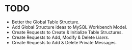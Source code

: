 TODO
====

- Better the Global Table Structure.
- Add Global Structure ideas to MySQL Workbench Model.
- Create Requests to Create & Initialize Table Structures.
- Create Requests to Add, Modify & Delete *Users*.
- Create Requests to Add & Delete Private Messages.